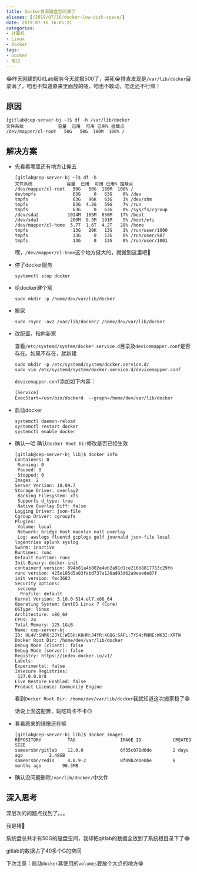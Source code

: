 ```yaml
---
title: Docker目录磁盘空间满了
aliases: [/2019/07/16/docker-low-disk-space/]
date: 2019-07-16 16:05:21
categories:
- 计算机
- Linux
- Docker
tags:
- Docker
- 笔记
---
```



😂昨天刚建的GitLab服务今天就报500了，哭死😭排查发现是`/var/lib/docker`目录满了，咱也不知道原来里面放的啥，咱也不敢动，咱走还不行嘛！

<!--more-->

## 原因

```shell
[gitlab@cep-server-bj ~]$ df -h /var/lib/docker
文件系统             容量  已用  可用 已用% 挂载点
/dev/mapper/cl-root   50G   50G  180M  100% /
```

## 解决方案

- 先看看哪里还有地方让俺去

    ```shell
    [gitlab@cep-server-bj ~]$ df -h
    文件系统             容量  已用  可用 已用% 挂载点
    /dev/mapper/cl-root   50G   50G  180M  100% /
    devtmpfs              63G     0   63G    0% /dev
    tmpfs                 63G   96K   63G    1% /dev/shm
    tmpfs                 63G  4.2G   59G    7% /run
    tmpfs                 63G     0   63G    0% /sys/fs/cgroup
    /dev/sda2           1014M  165M  850M   17% /boot
    /dev/sda1            200M  9.5M  191M    5% /boot/efi
    /dev/mapper/cl-home  5.7T  1.6T  4.2T   28% /home
    tmpfs                 13G   20K   13G    1% /run/user/1000
    tmpfs                 13G     0   13G    0% /run/user/987
    tmpfs                 13G     0   13G    0% /run/user/1001
    ```
    
    嘿，`/dev/mapper/cl-home`这个地方挺大的，就搬到这里吧🙂
    
- 停了docker服务

    ```shell
    systemctl stop docker
    ```

- 给docker建个窝

    ```shell
    sudo mkdir -p /home/dev/var/lib/docker
    ```

- 搬家

    ```shell
    sudo rsync -avz /var/lib/docker/ /home/dev/var/lib/docker
    ```

- 改配置，指向新家

  查看`/etc/systemd/system/docker.service.d`目录及`devicemapper.conf`是否存在。如果不存在，就新建

  ```shell
  sudo mkdir -p /etc/systemd/system/docker.service.d/
  sudo vim /etc/systemd/system/docker.service.d/devicemapper.conf
  ```

  `devicemapper.conf`添加如下内容：

  ```txt
  [Service]
  ExecStart=/usr/bin/dockerd  --graph=/home/dev/var/lib/docker
  ```
  
- 启动docker

  ```shell
  systemctl daemon-reload
  systemctl restart docker
  systemctl enable docker
  ```

- 确认一哈
  确认`Docker Root Dir`修改是否已经生效
  
  ```shell
  [gitlab@cep-server-bj lib]$ docker info
  Containers: 0
   Running: 0
   Paused: 0
   Stopped: 0
  Images: 2
  Server Version: 18.09.7
  Storage Driver: overlay2
   Backing Filesystem: xfs
   Supports d_type: true
   Native Overlay Diff: false
  Logging Driver: json-file
  Cgroup Driver: cgroupfs
  Plugins:
   Volume: local
   Network: bridge host macvlan null overlay
   Log: awslogs fluentd gcplogs gelf journald json-file local logentries splunk syslog
  Swarm: inactive
  Runtimes: runc
  Default Runtime: runc
  Init Binary: docker-init
  containerd version: 894b81a4b802e4eb2a91d1ce216b8817763c29fb
  runc version: 425e105d5a03fabd737a126ad93d62a9eeede87f
  init version: fec3683
  Security Options:
   seccomp
    Profile: default
  Kernel Version: 3.10.0-514.el7.x86_64
  Operating System: CentOS Linux 7 (Core)
  OSType: linux
  Architecture: x86_64
  CPUs: 24
  Total Memory: 125.1GiB
  Name: cep-server-bj
  ID: HL4V:SNMX:2JYC:WISH:K6HM:J4YR:4GQG:SAFL:7YS4:MHNE:WK3I:XRTW
  Docker Root Dir: /home/dev/var/lib/docker
  Debug Mode (client): false
  Debug Mode (server): false
  Registry: https://index.docker.io/v1/
  Labels:
  Experimental: false
  Insecure Registries:
   127.0.0.0/8
  Live Restore Enabled: false
  Product License: Community Engine
  ```
  
  看到`Docker Root Dir: /home/dev/var/lib/docker`我就知道这次搬家稳了😁
  
  话说上面这配置，玩吃鸡卡不卡🙃
  
- 看看原来的镜像还在嘛

  ```shell
  [gitlab@cep-server-bj lib]$ docker images
  REPOSITORY          TAG                 IMAGE ID            CREATED             SIZE
  sameersbn/gitlab    12.0.0              6f35c078d0de        2 days ago          2.48GB
  sameersbn/redis     4.0.9-2             8f89b2ebe8be        6 months ago        90.3MB
  ```

- 确认没问题删除`/var/lib/docker/`中文件

## 深入思考

深层次的问题点找到了。。。

我是猪🐷

系统盘总共才有50G的磁盘空间，我却把gitlab的数据全放到了系统根目录下了😂

gitlab的数据占了40多个G的空间

下次注意：启动`docker`其使用的`volumes`要放个大点的地方😁